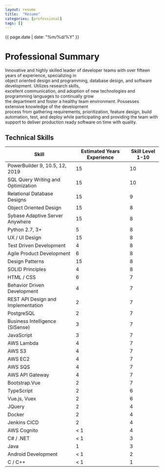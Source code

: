 ```yaml
---
layout: resume
title:  "Resume"
categories: [professional]
tags: []
---
```

{{ page.date | date: "%m/%d/%Y" }}


# Professional Summary
Innovative and highly skilled leader of developer teams with over fifteen years of experience, specializing in  
object oriented design and programming, database design, and software development. Utilizes research skills,  
excellent communication, and adoption of new technologies and programming languages to continually grow  
the department and foster a healthy team environment. Possesses extensive knowledge of the development  
process from gathering requirements, prioritization, feature design, build automation, test, and deploy while   participating and providing the team with support to deliver production ready software on time with quality.  

## Technical Skills

| Skill                                | Estimated Years Experience | Skill Level 1-10 |
|--------------------------------------|----------------------------|------------------|
| PowerBuilder 9, 10.5, 12, 2019       | 15                         | 10               |
| SQL Query Writing and Optimization   | 15                         | 10               |
| Relational Database Designs          | 15                         | 9                |
| Object Oriented Design               | 15                         | 8                |
| Sybase Adaptive Server Anywhere      | 15                         | 8                |
| Python 2.7, 3+                       | 5                          | 8                |
| UX / UI Design                       | 15                         | 8                |
| Test Driven Development              | 4                          | 8                |
| Agile Product Development            | 6                          | 8                |
| Design Patterns                      | 15                         | 8                |
| SOLID Principles                     | 4                          | 8                |
| HTML / CSS                           | 6                          | 7                |
| Behavior Driven Development          | 4                          | 7                |
| REST API Design and Implementation   | 2                          | 7                |
| PostgreSQL                           | 2                          | 7                |
| Business Intelligence (SiSense)      | 3                          | 7                |
| JavaScript                           | 3                          | 7                |
| AWS Lambda                           | 4                          | 7                |
| AWS S3                               | 4                          | 7                |
| AWS EC2                              | 4                          | 7                |
| AWS SQS                              | 4                          | 7                |
| AWS API Gateway                      | 4                          | 7                |
| Bootstrap.Vue                        | 2                          | 7                |
| TypeScript                           | 2                          | 6                |
| Vue.js, Vuex                         | 2                          | 6                |
| JQuery                               | 2                          | 4                |
| Docker                               | 2                          | 4                |
| Jenkins CICD                         | 2                          | 4                |
| AWS Cognito                          | < 1                        | 4                |
| C# / .NET                            | < 1                        | 3                |
| Java                                 | 1                          | 3                |
| Android Development                  | < 1                        | 2                |
| C / C++                              | < 1                        | 1                |